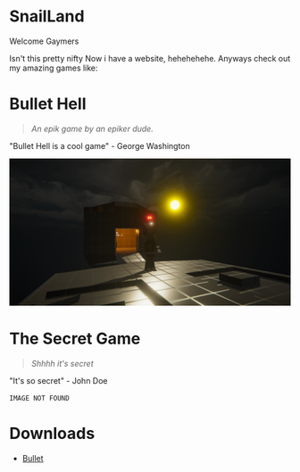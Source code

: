 # SnailLand
Welcome Gaymers

Isn't this pretty nifty
Now i have a website, hehehehehe.
Anyways check out my amazing games like:
# Bullet Hell
> *An epik game by an epiker dude.*

"Bullet Hell is a cool game" - George Washington

![Nome Chillin](./Screenshot1.png)

# The Secret Game
> *Shhhh it's secret*

"It's so secret" - John Doe

```
IMAGE NOT FOUND
```

# Downloads
* [Bullet](https://github.com/ASnailman777/SnailLand/releases/tag/BulletHell)
